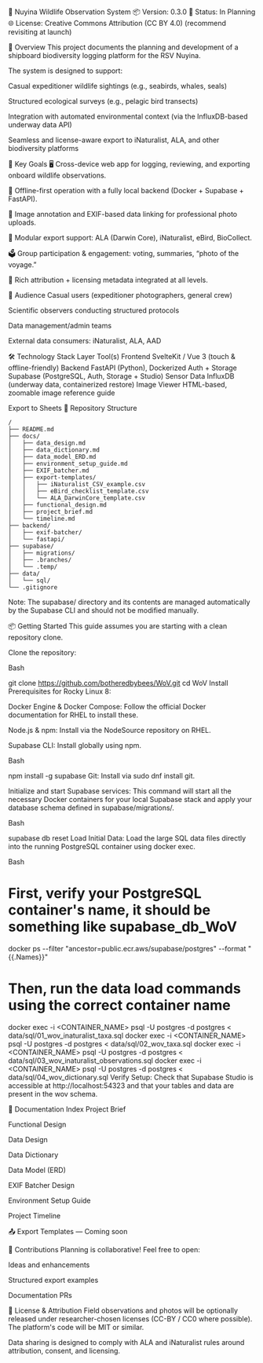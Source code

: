 🐧 Nuyina Wildlife Observation System
📦 Version: 0.3.0
📅 Status: In Planning
🌐 License: Creative Commons Attribution (CC BY 4.0) (recommend revisiting at launch)

🚢 Overview
This project documents the planning and development of a shipboard biodiversity logging platform for the RSV Nuyina.

The system is designed to support:

Casual expeditioner wildlife sightings (e.g., seabirds, whales, seals)

Structured ecological surveys (e.g., pelagic bird transects)

Integration with automated environmental context (via the InfluxDB-based underway data API)

Seamless and license-aware export to iNaturalist, ALA, and other biodiversity platforms

🌟 Key Goals
🖥️ Cross-device web app for logging, reviewing, and exporting onboard wildlife observations.

📶 Offline-first operation with a fully local backend (Docker + Supabase + FastAPI).

📸 Image annotation and EXIF-based data linking for professional photo uploads.

🔁 Modular export support: ALA (Darwin Core), iNaturalist, eBird, BioCollect.

🗳️ Group participation & engagement: voting, summaries, “photo of the voyage.”

🔐 Rich attribution + licensing metadata integrated at all levels.

👥 Audience
Casual users (expeditioner photographers, general crew)

Scientific observers conducting structured protocols

Data management/admin teams

External data consumers: iNaturalist, ALA, AAD

🛠️ Technology Stack
Layer	Tool(s)
Frontend	SvelteKit / Vue 3 (touch & offline-friendly)
Backend	FastAPI (Python), Dockerized
Auth + Storage	Supabase (PostgreSQL, Auth, Storage + Studio)
Sensor Data	InfluxDB (underway data, containerized restore)
Image Viewer	HTML-based, zoomable image reference guide

Export to Sheets
📁 Repository Structure
```
/
├── README.md
├── docs/
│   ├── data_design.md
│   ├── data_dictionary.md
│   ├── data_model_ERD.md
│   ├── environment_setup_guide.md
│   ├── EXIF_batcher.md
│   ├── export-templates/
│   │   ├── iNaturalist_CSV_example.csv
│   │   ├── eBird_checklist_template.csv
│   │   └── ALA_DarwinCore_template.csv
│   ├── functional_design.md
│   ├── project_brief.md
│   └── timeline.md
├── backend/
│   ├── exif-batcher/
│   └── fastapi/
├── supabase/
│   ├── migrations/
│   ├── .branches/
│   └── .temp/
├── data/
│   └── sql/
└── .gitignore
```
Note: The supabase/ directory and its contents are managed automatically by the Supabase CLI and should not be modified manually.

📦 Getting Started
This guide assumes you are starting with a clean repository clone.

Clone the repository:

Bash

git clone https://github.com/botheredbybees/WoV.git
cd WoV
Install Prerequisites for Rocky Linux 8:

Docker Engine & Docker Compose: Follow the official Docker documentation for RHEL to install these.

Node.js & npm: Install via the NodeSource repository on RHEL.

Supabase CLI: Install globally using npm.

Bash

npm install -g supabase
Git: Install via sudo dnf install git.

Initialize and start Supabase services: This command will start all the necessary Docker containers for your local Supabase stack and apply your database schema defined in supabase/migrations/.

Bash

supabase db reset
Load Initial Data: Load the large SQL data files directly into the running PostgreSQL container using docker exec.

Bash

# First, verify your PostgreSQL container's name, it should be something like supabase_db_WoV
docker ps --filter "ancestor=public.ecr.aws/supabase/postgres" --format "{{.Names}}"

# Then, run the data load commands using the correct container name
docker exec -i <CONTAINER_NAME> psql -U postgres -d postgres < data/sql/01_wov_inaturalist_taxa.sql
docker exec -i <CONTAINER_NAME> psql -U postgres -d postgres < data/sql/02_wov_taxa.sql
docker exec -i <CONTAINER_NAME> psql -U postgres -d postgres < data/sql/03_wov_inaturalist_observations.sql
docker exec -i <CONTAINER_NAME> psql -U postgres -d postgres < data/sql/04_wov_dictionary.sql
Verify Setup: Check that Supabase Studio is accessible at http://localhost:54323 and that your tables and data are present in the wov schema.

📄 Documentation Index
Project Brief

Functional Design

Data Design

Data Dictionary

Data Model (ERD)

EXIF Batcher Design

Environment Setup Guide

Project Timeline

📤 Export Templates — Coming soon

🤝 Contributions
Planning is collaborative! Feel free to open:

Ideas and enhancements

Structured export examples

Documentation PRs

📝 License & Attribution
Field observations and photos will be optionally released under researcher-chosen licenses (CC-BY / CC0 where possible). The platform's code will be MIT or similar.

Data sharing is designed to comply with ALA and iNaturalist rules around attribution, consent, and licensing.
